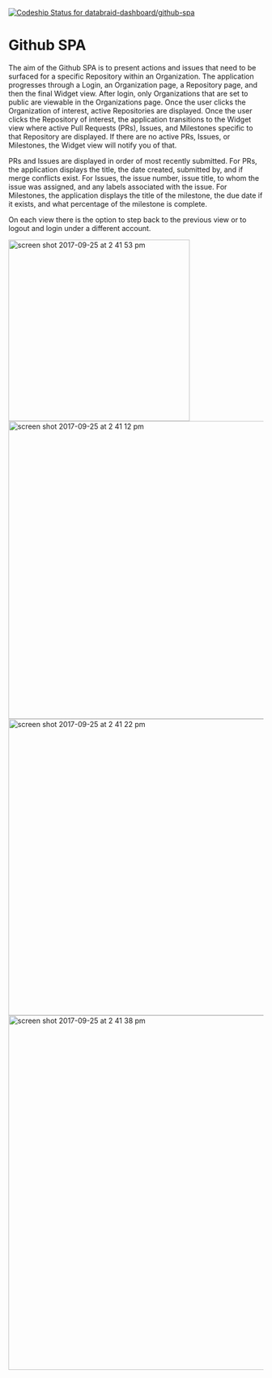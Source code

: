 [ ![Codeship Status for databraid-dashboard/github-spa](https://app.codeship.com/projects/f0227430-83cf-0135-7c1f-06f0d61a31a7/status?branch=master)](https://app.codeship.com/projects/247365)

# Github SPA

The aim of the Github SPA is to present actions and issues that need to be surfaced for a specific Repository within an Organization.  The application progresses through a Login, an Organization page, a Repository page, and then the final Widget view.  After login, only Organizations that are set to public are viewable in the Organizations page.  Once the user clicks the Organization of interest, active Repositories are displayed.  Once the user clicks the Repository of interest, the application transitions to the Widget view where active Pull Requests (PRs), Issues, and Milestones specific to that Repository are displayed.  If there are no active PRs, Issues, or Milestones, the Widget view will notify you of that.  

PRs and Issues are displayed in order of most recently submitted.  For PRs, the application displays the title, the date created, submitted by, and if merge conflicts exist.  For Issues, the issue number, issue title, to whom the issue was assigned, and any labels associated with the issue.  For Milestones, the application displays the title of the milestone, the due date if it exists, and what percentage of the milestone is complete.  

On each view there is the option to step back to the previous view or to logout and login under a different account.  

<img width="358" alt="screen shot 2017-09-25 at 2 41 53 pm" src="https://user-images.githubusercontent.com/12532173/30833027-2c5e0c86-a202-11e7-89c4-b8e776b81bc1.png">

<img width="588" alt="screen shot 2017-09-25 at 2 41 12 pm" src="https://user-images.githubusercontent.com/12532173/30833040-3d2d547c-a202-11e7-8024-63c7b022ab2c.png">

<img width="585" alt="screen shot 2017-09-25 at 2 41 22 pm" src="https://user-images.githubusercontent.com/12532173/30833066-517bcd0a-a202-11e7-963e-667bb0be19c6.png">

<img width="700" alt="screen shot 2017-09-25 at 2 41 38 pm" src="https://user-images.githubusercontent.com/12532173/30833079-63cf64ee-a202-11e7-9089-991bda4654ed.png">
